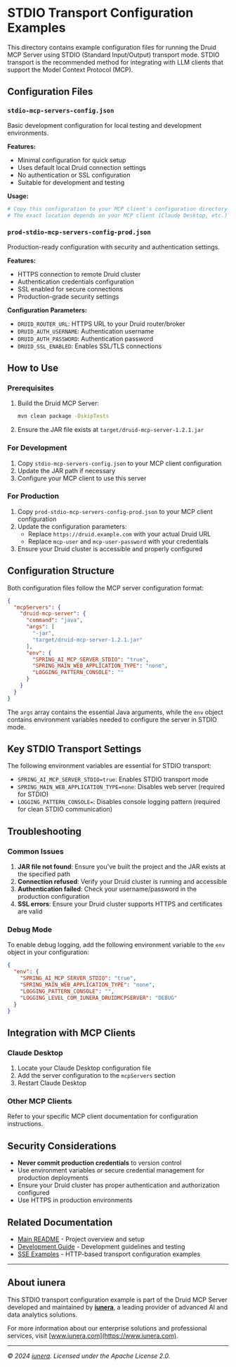 # STDIO Transport Configuration Examples

This directory contains example configuration files for running the Druid MCP Server using STDIO (Standard Input/Output) transport mode. STDIO transport is the recommended method for integrating with LLM clients that support the Model Context Protocol (MCP).

## Configuration Files

### `stdio-mcp-servers-config.json`
Basic development configuration for local testing and development environments.

**Features:**
- Minimal configuration for quick setup
- Uses default local Druid connection settings
- No authentication or SSL configuration
- Suitable for development and testing

**Usage:**
```bash
# Copy this configuration to your MCP client's configuration directory
# The exact location depends on your MCP client (Claude Desktop, etc.)
```

### `prod-stdio-mcp-servers-config-prod.json`
Production-ready configuration with security and authentication settings.

**Features:**
- HTTPS connection to remote Druid cluster
- Authentication credentials configuration
- SSL enabled for secure connections
- Production-grade security settings

**Configuration Parameters:**
- `DRUID_ROUTER_URL`: HTTPS URL to your Druid router/broker
- `DRUID_AUTH_USERNAME`: Authentication username
- `DRUID_AUTH_PASSWORD`: Authentication password
- `DRUID_SSL_ENABLED`: Enables SSL/TLS connections

## How to Use

### Prerequisites
1. Build the Druid MCP Server:
   ```bash
   mvn clean package -DskipTests
   ```

2. Ensure the JAR file exists at `target/druid-mcp-server-1.2.1.jar`

### For Development
1. Copy `stdio-mcp-servers-config.json` to your MCP client configuration
2. Update the JAR path if necessary
3. Configure your MCP client to use this server

### For Production
1. Copy `prod-stdio-mcp-servers-config-prod.json` to your MCP client configuration
2. Update the configuration parameters:
   - Replace `https://druid.example.com` with your actual Druid URL
   - Replace `mcp-user` and `mcp-user-password` with your credentials
3. Ensure your Druid cluster is accessible and properly configured

## Configuration Structure

Both configuration files follow the MCP server configuration format:

```json
{
  "mcpServers": {
    "druid-mcp-server": {
      "command": "java",
      "args": [
        "-jar",
        "target/druid-mcp-server-1.2.1.jar"
      ],
      "env": {
        "SPRING_AI_MCP_SERVER_STDIO": "true",
        "SPRING_MAIN_WEB_APPLICATION_TYPE": "none",
        "LOGGING_PATTERN_CONSOLE": ""
      }
    }
  }
}
```

The `args` array contains the essential Java arguments, while the `env` object contains environment variables needed to configure the server in STDIO mode.

## Key STDIO Transport Settings

The following environment variables are essential for STDIO transport:

- `SPRING_AI_MCP_SERVER_STDIO=true`: Enables STDIO transport mode
- `SPRING_MAIN_WEB_APPLICATION_TYPE=none`: Disables web server (required for STDIO)
- `LOGGING_PATTERN_CONSOLE=`: Disables console logging pattern (required for clean STDIO communication)

## Troubleshooting

### Common Issues

1. **JAR file not found**: Ensure you've built the project and the JAR exists at the specified path
2. **Connection refused**: Verify your Druid cluster is running and accessible
3. **Authentication failed**: Check your username/password in the production configuration
4. **SSL errors**: Ensure your Druid cluster supports HTTPS and certificates are valid

### Debug Mode

To enable debug logging, add the following environment variable to the `env` object in your configuration:
```json
{
  "env": {
    "SPRING_AI_MCP_SERVER_STDIO": "true",
    "SPRING_MAIN_WEB_APPLICATION_TYPE": "none",
    "LOGGING_PATTERN_CONSOLE": "",
    "LOGGING_LEVEL_COM_IUNERA_DRUIDMCPSERVER": "DEBUG"
  }
}
```

## Integration with MCP Clients

### Claude Desktop
1. Locate your Claude Desktop configuration file
2. Add the server configuration to the `mcpServers` section
3. Restart Claude Desktop

### Other MCP Clients
Refer to your specific MCP client documentation for configuration instructions.

## Security Considerations

- **Never commit production credentials** to version control
- Use environment variables or secure credential management for production deployments
- Ensure your Druid cluster has proper authentication and authorization configured
- Use HTTPS in production environments

## Related Documentation

- [Main README](../../README.md) - Project overview and setup
- [Development Guide](../../development.md) - Development guidelines and testing
- [SSE Examples](../sse/) - HTTP-based transport configuration examples

---

## About iunera

This STDIO transport configuration example is part of the Druid MCP Server developed and maintained by **[iunera](https://www.iunera.com)**, a leading provider of advanced AI and data analytics solutions.

For more information about our enterprise solutions and professional services, visit [www.iunera.com](https://www.iunera.com).

---

*© 2024 [iunera](https://www.iunera.com). Licensed under the Apache License 2.0.*
